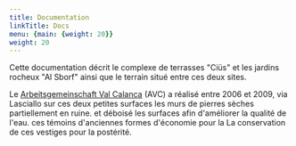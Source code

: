 ```yaml
---
title: Documentation
linkTitle: Docs
menu: {main: {weight: 20}}
weight: 20
---
```


Cette documentation décrit le complexe de terrasses "Ciüs" et les jardins rocheux "Al Sborf" ainsi que le terrain situé entre ces deux sites.

Le [Arbeitsgemeinschaft Val Calanca](https://www.calanca.org) (AVC) a réalisé entre 2006 et 2009, via Lasciallo
sur ces deux petites surfaces
les murs de pierres sèches partiellement en ruine.
et déboisé les surfaces afin d'améliorer la qualité de l'eau.
ces témoins d'anciennes formes d'économie pour la
La conservation de ces vestiges pour la postérité.
